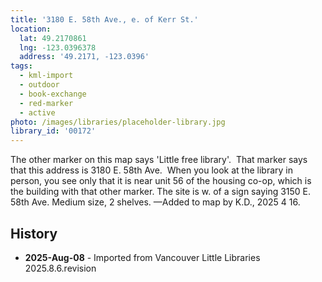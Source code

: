 ```yaml
---
title: '3180 E. 58th Ave., e. of Kerr St.'
location:
  lat: 49.2170861
  lng: -123.0396378
  address: '49.2171, -123.0396'
tags:
  - kml-import
  - outdoor
  - book-exchange
  - red-marker
  - active
photo: /images/libraries/placeholder-library.jpg
library_id: '00172'
---
```

The other marker on this map says 'Little free library'.  That marker says that this address is 3180 E. 58th Ave.  When you look at the library in person, you see only that it is near unit 56 of the housing co-op, which is the building with that other marker.
The site is w. of a sign saying 3150 E. 58th Ave.
Medium size, 2 shelves.
—Added to map by K.D., 2025 4 16.

## History
- **2025-Aug-08** - Imported from Vancouver Little Libraries 2025.8.6.revision
